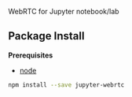 WebRTC for Jupyter notebook/lab

Package Install
---------------

**Prerequisites**
- [node](http://nodejs.org/)

```bash
npm install --save jupyter-webrtc
```
